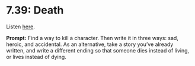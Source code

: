 # 7.39: Death 

Listen [here](http://www.writingexcuses.com/2012/09/23/writing-excuses-7-39-death/). 

**Prompt:** Find a way to kill a character. Then write it in three ways: sad, heroic, and accidental. As an alternative, take a story you’ve already written, and write a different ending so that someone dies instead of living, or lives instead of dying.